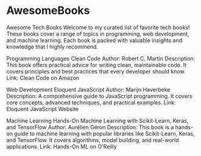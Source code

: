 # AwesomeBooks

Awesome Tech Books
Welcome to my curated list of favorite tech books! These books cover a range of topics in programming, web development, and machine learning. Each book is packed with valuable insights and knowledge that I highly recommend.

Programming Languages
Clean Code
Author: Robert C. Martin
Description: This book offers practical advice for writing clean, maintainable code. It covers principles and best practices that every developer should know.
Link: Clean Code on Amazon

Web Development
Eloquent JavaScript
Author: Marijn Haverbeke
Description: A comprehensive guide to JavaScript programming. It covers core concepts, advanced techniques, and practical examples.
Link: Eloquent JavaScript Website

Machine Learning
Hands-On Machine Learning with Scikit-Learn, Keras, and TensorFlow
Author: Aurélien Géron
Description: This book is a hands-on guide to machine learning with popular libraries like Scikit-Learn, Keras, and TensorFlow. It covers algorithms, model building, and real-world applications.
Link: Hands-On ML on O'Reilly

